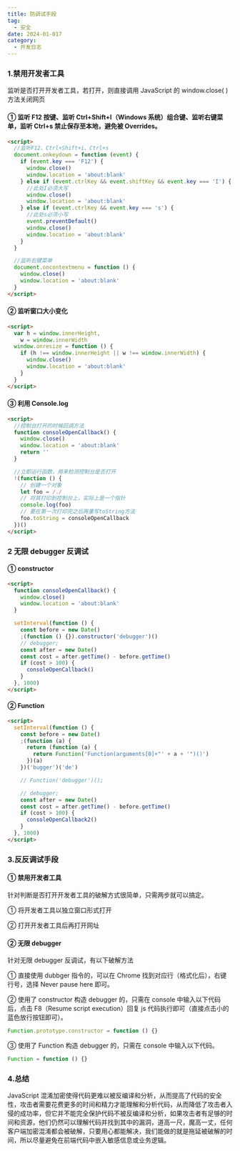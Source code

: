 ```yaml
---
title: 防调试手段
tag:
  - 安全
date: 2024-01-017
category:
  - 开发日志
---
```


### 1.禁用开发者工具

监听是否打开开发者工具，若打开，则直接调用 JavaScript 的 window.close( )方法关闭网页

#### ① 监听 F12 按键、监听 Ctrl+Shift+I（Windows 系统）组合键、监听右键菜单，监听 Ctrl+s 禁止保存至本地，避免被 Overrides。

```html
<script>
  //监听F12、Ctrl+Shift+i、Ctrl+s
  document.onkeydown = function (event) {
    if (event.key === 'F12') {
      window.close()
      window.location = 'about:blank'
    } else if (event.ctrlKey && event.shiftKey && event.key === 'I') {
      //此处I必须大写
      window.close()
      window.location = 'about:blank'
    } else if (event.ctrlKey && event.key === 's') {
      //此处s必须小写
      event.preventDefault()
      window.close()
      window.location = 'about:blank'
    }
  }

  //监听右键菜单
  document.oncontextmenu = function () {
    window.close()
    window.location = 'about:blank'
  }
</script>
```

#### ② 监听窗口大小变化

```html
<script>
  var h = window.innerHeight,
    w = window.innerWidth
  window.onresize = function () {
    if (h !== window.innerHeight || w !== window.innerWidth) {
      window.close()
      window.location = 'about:blank'
    }
  }
</script>
```

#### ③ 利用 Console.log

```html
<script>
  //控制台打开的时候回调方法
  function consoleOpenCallback() {
    window.close()
    window.location = 'about:blank'
    return ''
  }

  //立即运行函数，用来检测控制台是否打开
  !(function () {
    // 创建一个对象
    let foo = /./
    // 将其打印到控制台上，实际上是一个指针
    console.log(foo)
    // 要在第一次打印完之后再重写toString方法
    foo.toString = consoleOpenCallback
  })()
</script>
```

### 2 无限 debugger 反调试

#### ① constructor

```html
<script>
  function consoleOpenCallback() {
    window.close()
    window.location = 'about:blank'
  }

  setInterval(function () {
    const before = new Date()
    ;(function () {}).constructor('debugger')()
    // debugger;
    const after = new Date()
    const cost = after.getTime() - before.getTime()
    if (cost > 100) {
      consoleOpenCallback()
    }
  }, 1000)
</script>
```

#### ② Function

```html
<script>
  setInterval(function () {
    const before = new Date()
    ;(function (a) {
      return (function (a) {
        return Function('Function(arguments[0]+"' + a + '")()')
      })(a)
    })('bugger')('de')

    // Function('debugger')();

    // debugger;
    const after = new Date()
    const cost = after.getTime() - before.getTime()
    if (cost > 100) {
      consoleOpenCallback2()
    }
  }, 1000)
</script>
```

### 3.反反调试手段

#### ① 禁用开发者工具

针对判断是否打开开发者工具的破解方式很简单，只需两步就可以搞定。

① 将开发者工具以独立窗口形式打开

② 打开开发者工具后再打开网址

#### ② 无限 debugger

针对无限 debugger 反调试，有以下破解方法

① 直接使用 dubbger 指令的，可以在 Chrome 找到对应行（格式化后），右键行号，选择 Never pause here 即可。

② 使用了 constructor 构造 debugger 的，只需在 console 中输入以下代码后，点击 F8（Resume script execution）回复 js 代码执行即可（直接点击小的蓝色放行按钮即可）。

```js
Function.prototype.constructor = function () {}
```

③ 使用了 Function 构造 debugger 的，只需在 console 中输入以下代码。

```js
Function = function () {}
```

### 4.总结

JavaScript 混淆加密使得代码更难以被反编译和分析，从而提高了代码的安全性，攻击者需要花费更多的时间和精力才能理解和分析代码，从而降低了攻击者入侵的成功率，但它并不能完全保护代码不被反编译和分析，如果攻击者有足够的时间和资源，他们仍然可以理解代码并找到其中的漏洞，道高一尺，魔高一丈，任何客户端加密混淆都会被破解，只要用心都能解决，我们能做的就是拖延被破解的时间，所以尽量避免在前端代码中嵌入敏感信息或业务逻辑。
